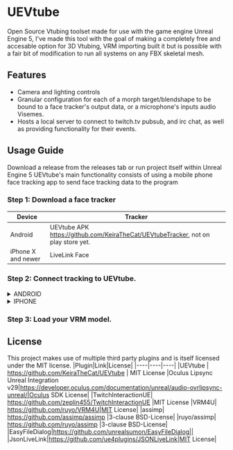 # UEVtube
Open Source Vtubing toolset made for use with the game engine Unreal Engine 5, I've made this tool with the goal of making a completely free and accesable option for 3D Vtubing, VRM importing built it but is possible with a fair bit of modification to run all systems on any FBX skeletal mesh.
## Features
- Camera and lighting controls
- Granular configuration for each of a morph target/blendshape to be bound to a face tracker's output data, or a microphone's inputs audio Visemes.
- Hosts a local server to connect to twitch.tv pubsub, and irc chat, as well as providing functionality for their events.
## Usage Guide
Download a release from the releases tab or run project itself within Unreal Engine 5
UEVtube's main functionality consists of using a mobile phone face tracking app to send face tracking data to the program
### Step 1: Download a face tracker
|Device|Tracker
|----|----|
Android|UEVtube APK https://github.com/KeiraTheCat/UEVtubeTracker, not on play store yet.
iPhone X and newer| LiveLink Face
### Step 2: Connect tracking to UEVtube.
<details><summary>ANDROID</summary>
<p>
  
- Write down local Ip and port in UEVtube and click the "Set" button

![image](ReadMeStuff/guideImage1.png)
- Enter local IP and port into UEVtube Android app and click start

![image](ReadMeStuff/guideImage2.png)
</p>
</details>
<details><summary>IPHONE</summary>
<p>
  
- Write down local IP in UEVtube DISREGARD THE PORT AND IGNORE THE SET BUTTON

![image](ReadMeStuff/guideImage3.png)
  
- Enter the local IP into the Livelink Face app. DO NOT ENTER PORT.

- As of writing this, Livelink face does not support head position, so turn on head position from rotation setting in the avatar config, if you use an included config you will have to set this and save it after loading the included config!
  
![image](ReadMeStuff/guideImage4.png)
</p>
</details>

### Step 3: Load your VRM model.
## License
This project makes use of multiple third party plugins and is itself licensed under the MIT license.
|Plugin|Link|License|
|----|----|----|
|UEVtube | https://github.com/KeiraTheCat/UEVtube | MIT License
|Oculus Lipsync Unreal Integration v29|https://developer.oculus.com/documentation/unreal/audio-ovrlipsync-unreal/|Oculus SDK License|
|TwitchInteractionUE| https://github.com/zeplin455/TwitchInteractionUE |MIT License
|VRM4U| https://github.com/ruyo/VRM4U|MIT License|
|assimp| https://github.com/assimp/assimp |3-clause BSD-License|
|ruyo/assimp| https://github.com/ruyo/assimp |3-clause BSD-License|
|EasyFileDialog|https://github.com/unrealsumon/EasyFileDialog||
|JsonLiveLink|https://github.com/ue4plugins/JSONLiveLink|MIT License|
